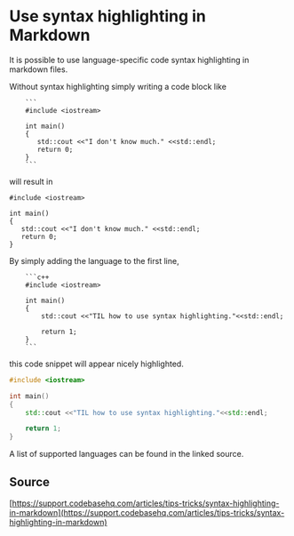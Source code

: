 # Use syntax highlighting in Markdown

It is possible to use language-specific code syntax highlighting in markdown files.


Without syntax highlighting simply writing a code block like

```text
	```
	#include <iostream>

	int main()
	{
	   std::cout <<"I don't know much." <<std::endl;
	   return 0;
	}
	```
```
will result in

```
#include <iostream>

int main()
{
   std::cout <<"I don't know much." <<std::endl;
   return 0;
}
```

By simply adding the language to the first line,

```text
	```c++
	#include <iostream>

	int main()
	{
		std::cout <<"TIL how to use syntax highlighting."<<std::endl;

		return 1;
	}
	```
```

this code snippet will appear nicely highlighted.

```c++
#include <iostream>

int main()
{
	std::cout <<"TIL how to use syntax highlighting."<<std::endl;

	return 1;
}
```

A list of supported languages can be found in the linked source.

## Source

[https://support.codebasehq.com/articles/tips-tricks/syntax-highlighting-in-markdown](https://support.codebasehq.com/articles/tips-tricks/syntax-highlighting-in-markdown)